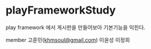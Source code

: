 # playFrameworkStudy
play framework 에서 게시판을 만들어보아 기본기능을 익힌다.

member
고훈민(khmsoul@gmail.com)
이윤성
이정희
